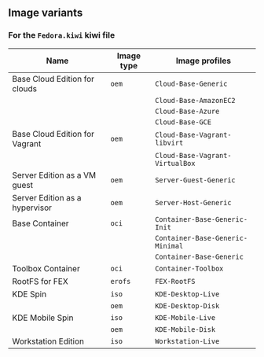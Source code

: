 ## Image variants

### For the `Fedora.kiwi` kiwi file

| Name                           | Image type | Image profiles                   |
|--------------------------------|------------|----------------------------------|
| Base Cloud Edition for clouds  | `oem`      | `Cloud-Base-Generic`             |
|                                |            | `Cloud-Base-AmazonEC2`           |
|                                |            | `Cloud-Base-Azure`               |
|                                |            | `Cloud-Base-GCE`                 |
| Base Cloud Edition for Vagrant | `oem`      | `Cloud-Base-Vagrant-libvirt`     |
|                                |            | `Cloud-Base-Vagrant-VirtualBox`  |
| Server Edition as a VM guest   | `oem`      | `Server-Guest-Generic`           |
| Server Edition as a hypervisor | `oem`      | `Server-Host-Generic`            |
| Base Container                 | `oci`      | `Container-Base-Generic-Init`    |
|                                |            | `Container-Base-Generic-Minimal` |
|                                |            | `Container-Base-Generic`         |
| Toolbox Container              | `oci`      | `Container-Toolbox`              |
| RootFS for FEX                 | `erofs`    | `FEX-RootFS`                     |
| KDE Spin                       | `iso`      | `KDE-Desktop-Live`               |
|                                | `oem`      | `KDE-Desktop-Disk`               |
| KDE Mobile Spin                | `iso`      | `KDE-Mobile-Live`                |
|                                | `oem`      | `KDE-Mobile-Disk`                |
| Workstation Edition            | `iso`      | `Workstation-Live`               |
